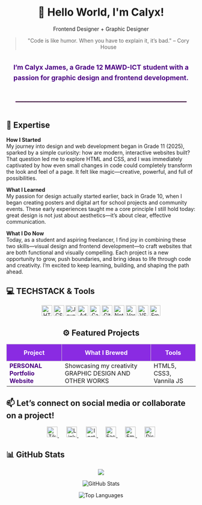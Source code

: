  <!-- Main Heading -->
<h1 align="center">
  👋 Hello World, I'm Calyx!
</h1>

<p align="center">
  Frontend Designer + Graphic Designer
</p>

<!-- Quote -->
<blockquote align="center">
  "Code is like humor. When you have to explain it, it’s bad." – Cory House
</blockquote>

<!-- Intro Paragraph -->
<p align="center" style="font-weight: bold; font-size: 1.1rem; max-width: 90vw; margin: 2rem auto; color: #4b0082; line-height: 1.6;">
  <strong>I’m Calyx James</strong>, a Grade 12 MAWD-ICT student with a passion for 
  <strong>graphic design</strong> and <strong>frontend development</strong>.
</p>

<hr style="border: 1px dotted violet; margin: 3rem auto; max-width: 90%;" />

<!-- Expertise Section -->
<h2>
  🎯 Expertise
</h2>

<p>
  <strong>How I Started</strong><br/>
  My journey into design and web development began in Grade 11 (2025), sparked by a simple curiosity: how are modern, interactive websites built? That question led me to explore HTML and CSS, and I was immediately captivated by how even small changes in code could completely transform the look and feel of a page. It felt like magic—creative, powerful, and full of possibilities.
</p>

<p>
  <strong>What I Learned</strong><br/>
  My passion for design actually started earlier, back in Grade 10, when I began creating posters and digital art for school projects and community events. These early experiences taught me a core principle I still hold today: great design is not just about aesthetics—it’s about clear, effective communication.
</p>

<p >
  <strong>What I Do Now</strong><br/>
  Today, as a student and aspiring freelancer, I find joy in combining these two skills—visual design and frontend development—to craft websites that are both functional and visually compelling. Each project is a new opportunity to grow, push boundaries, and bring ideas to life through code and creativity. I’m excited to keep learning, building, and shaping the path ahead.
</p>

<!-- Techstack -->
<h2 text-align:center;>
  💻 TECHSTACK & Tools
</h2>
<p align="center" >
  <img src="https://img.shields.io/badge/HTML-E34F26?style=for-the-badge&logo=html5&logoColor=white" alt="HTML" style="height: 28px;" />
  <img src="https://img.shields.io/badge/CSS-1572B6?style=for-the-badge&logo=css3&logoColor=white" alt="CSS" style="height: 28px;" />
  <img src="https://img.shields.io/badge/JavaScript-F7DF1E?style=for-the-badge&logo=javascript&logoColor=black" alt="JavaScript" style="height: 28px;" />
  <img src="https://img.shields.io/badge/Adobe%20Photoshop-31A8FF?style=for-the-badge&logo=adobephotoshop&logoColor=white" alt="Adobe Photoshop" style="height: 28px;" />
  <img src="https://img.shields.io/badge/Canva-00C4CC?style=for-the-badge&logo=canva&logoColor=white" alt="Canva" style="height: 28px;" />
  <img src="https://img.shields.io/badge/GitHub-181717?style=for-the-badge&logo=github&logoColor=white" alt="GitHub" style="height: 28px;" />
  <img src="https://img.shields.io/badge/Netlify-00C7B7?style=for-the-badge&logo=netlify&logoColor=white" alt="Netlify" style="height: 28px;" />
  <img src="https://img.shields.io/badge/Vercel-000000?style=for-the-badge&logo=vercel&logoColor=white" alt="Vercel" style="height: 28px;" />
  <img src="https://img.shields.io/badge/VS%20Code-0078D7?style=for-the-badge&logo=visual-studio-code&logoColor=white" alt="VS Code" style="height: 28px;" />
  <img src="https://img.shields.io/badge/EmailJS-D14836?style=for-the-badge&logo=emailjs&logoColor=white" alt="EmailJS" style="height: 28px;" />
</p>

<!-- Featured Projects -->
<h2 align="center">
  ⚙️ Featured Projects
</h2>

<div align="center">
  <table>
    <thead>
      <tr style="background-color: #8A2BE2; color: white;">
        <th style="padding: 12px; border: 1px solid #ccc;">Project</th>
        <th style="padding: 12px; border: 1px solid #ccc;">What I Brewed</th>
        <th style="padding: 12px; border: 1px solid #ccc;">Tools</th>
      </tr>
    </thead>
    <tbody>
      <tr>
        <td >
          <a href="https://lyxdevportfolio.vercel.app" target="_blank" style="color: #4B0082; font-weight: bold; text-decoration: none;">
            PERSONAL Portfolio Website
          </a>
        </td>
        <td>Showcasing my creativity GRAPHIC DESIGN AND OTHER WORKS</td>
        <td>HTML5, CSS3, Vannila JS</td>
      </tr>
    </tbody>
  </table>
</div>

<!-- Social Section -->
<h2>
📫 Let’s connect on social media or collaborate on a project!
</h2>
<p align="center">
  <a href="https://www.tiktok.com/@html.lyxxqt" target="_blank" rel="noopener noreferrer" style="margin: 0 10px;">
    <img src="https://img.shields.io/badge/TikTok-000000?style=for-the-badge&logo=tiktok&logoColor=white" alt="TikTok" style="height: 28px;" />
  </a>
  <a href="https://linkedin.com/in/lyxxqt/" target="_blank" rel="noopener noreferrer" style="margin: 0 10px;">
    <img src="https://img.shields.io/badge/LinkedIn-0077B5?style=for-the-badge&logo=linkedin&logoColor=white" alt="LinkedIn" style="height: 28px;" />
  </a>
  <a href="https://instagram.com/lyxxqt" target="_blank" rel="noopener noreferrer" style="margin: 0 10px;">
    <img src="https://img.shields.io/badge/Instagram-E4405F?style=for-the-badge&logo=instagram&logoColor=white" alt="Instagram" style="height: 28px;" />
  </a>
  <a href="https://www.facebook.com/lyxxqt" target="_blank" rel="noopener noreferrer" style="margin: 0 10px;">
    <img src="https://img.shields.io/badge/Facebook-1877F2?style=for-the-badge&logo=facebook&logoColor=white" alt="Facebook" style="height: 28px;" />
  </a>
  <a href="mailto:lyxxqt@gmail.com" target="_blank" rel="noopener noreferrer" style="margin: 0 10px;">
    <img src="https://img.shields.io/badge/Email-D14836?style=for-the-badge&logo=gmail&logoColor=white" alt="Email" style="height: 28px;" />
  </a>
  <a href="https://discord.com/users/1354697136943403160" target="_blank" rel="noopener noreferrer" style="margin: 0 10px;">
    <img src="https://img.shields.io/badge/Discord-5865F2?style=for-the-badge&logo=discord&logoColor=white" alt="Discord" style="height: 28px;" />
  </a>
</p>

<!-- GitHub Stats -->
<h2>
  📊 GitHub Stats
</h2>

<p align="center">
  <img src="https://github-readme-streak-stats.herokuapp.com/?user=lyxxqtt&theme=radical" />
</p>

<p align="center">
  <img src="https://github-readme-stats.vercel.app/api?username=lyxxqtt&show_icons=true&theme=radical&hide_border=false&include_all_commits=true&count_private=true" alt="GitHub Stats" style="max-width: 100%; height: auto;" />
</p>

<p align="center">
  <img src="https://github-readme-stats.vercel.app/api/top-langs/?username=lyxxqtt&layout=compact&theme=radical&hide_border=false" alt="Top Languages" style="max-width: 100%; height: auto;" />
</p>
